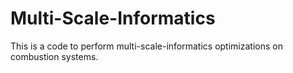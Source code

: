 # Multi-Scale-Informatics

This is a code to perform multi-scale-informatics optimizations on combustion systems.

